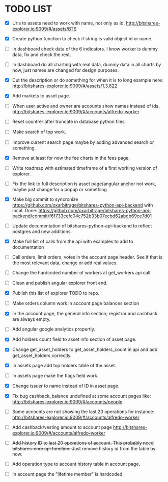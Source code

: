 # TODO LIST

- [x] Urls to assets need to work with name, not only as id. http://bitshares-explorer.io:9009/#/assets/BTS 
- [x] Create python function to check if string is valid object id or name.
- [ ] In dashboard check data of the 6 indicators. I know worker is dummy data, fix and check the rest.
- [ ] In dashboard do all charting with real data, dummy data in all charts by now, just names are changed for design purposes.
- [x] Cut the description or do something for when it is to long example here: http://bitshares-explorer.io:9009/#/assets/1.3.822
- [x] Add markets to asset page.
- [ ] When user active and owner are accounts show names instead of ids. http://bitshares-explorer.io:9009/#/accounts/alfredo-worker
- [ ] Reset countrer after truncate in database python files.
- [ ] Make search of top work.
- [ ] Improve current search page maybe by adding advanced search or something.
- [x] Remove at least for now the fee charts in the fees page.
- [ ] Write roadmap with estimated timeframe of a first working version of explorer.
- [ ] Fix the link to full description is asset page(angular anchor not work, maybe just change for a popup or something
- [x] Make big commit to syncronize https://github.com/oxarbitrage/bitshares-python-api-backend with local. Done: https://github.com/oxarbitrage/bitshares-python-api-backend/commit/f6f733cefc04c752b33b07ecbd62abdb69ce7d01
- [ ] Update documentation of bitshares-python-api-backend to reflect postgres and new additions. 
- [x] Make full list of calls from the api with examples to add to documentation
- [ ] Call orders, limit orders, votes in the account page header. See if that is the most relevant data, change or add real values.
- [ ] Change the hardcoded number of workers at get_workers api call.
- [ ] Clean and publish angular explorer front end.
- [x] Publish this list of explorer TODO to repo.
- [ ] Make orders column work in account page balances section
- [x] In the account page, the general info section; registrar and cashback are always empty.
- [ ] Add angular google analytics propertly.
- [x] Add holders count field to asset info section of asset page.
- [x] Change get_asset_holders to get_asset_holders_count in api and add get_asset_holders correctly.
- [x] In assets page add top holders table of the asset.
- [ ] In assets page make the flags field work.
- [x] Change issuer to name instead of ID in asset page.
- [x] Fix bug cashback_balance undefined at some account pages like: http://bitshares-explorer.io:9009/#/accounts/people
- [ ] Some accounts are not showing the last 20 operations for instance: http://bitshares-explorer.io:9009/#/accounts/alfredo-worker
- [ ] Add cashback/vesting amount to account page http://bitshares-explorer.io:9009/#/accounts/alfredo-worker
- [ ] <s>Add history ID to last 20 operations of account. This probably need bitshares-core api function. </s> Just remove history id from the table by now.
- [ ] Add operation type to account history table in account page.
- [ ] In account page the "lifetime member" is hardcoded.








